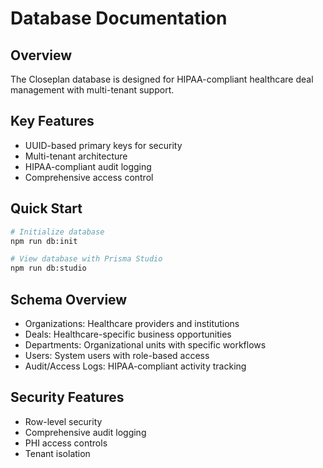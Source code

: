 # Database Documentation

## Overview
The Closeplan database is designed for HIPAA-compliant healthcare deal management with multi-tenant support.

## Key Features
- UUID-based primary keys for security
- Multi-tenant architecture
- HIPAA-compliant audit logging
- Comprehensive access control

## Quick Start
```bash
# Initialize database
npm run db:init

# View database with Prisma Studio
npm run db:studio
```

## Schema Overview
- Organizations: Healthcare providers and institutions
- Deals: Healthcare-specific business opportunities
- Departments: Organizational units with specific workflows
- Users: System users with role-based access
- Audit/Access Logs: HIPAA-compliant activity tracking

## Security Features
- Row-level security
- Comprehensive audit logging
- PHI access controls
- Tenant isolation
